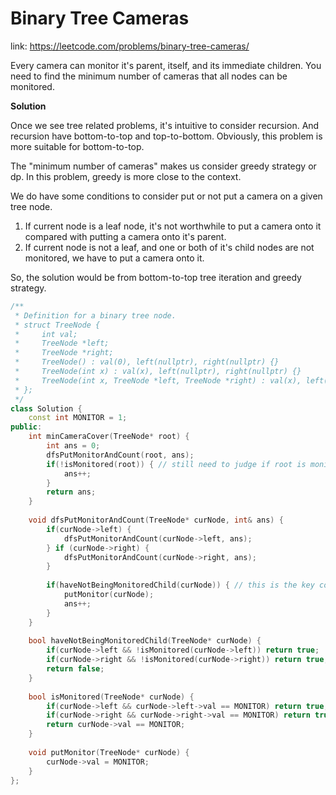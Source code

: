# Binary Tree Cameras
link: https://leetcode.com/problems/binary-tree-cameras/

Every camera can monitor it's parent, itself, and its immediate children. You need to find the minimum number of cameras that all nodes can be monitored.  

**Solution**  

Once we see tree related problems, it's intuitive to consider recursion. And recursion have bottom-to-top and top-to-bottom. Obviously, this problem is more suitable for bottom-to-top. 

The "minimum number of cameras" makes us consider greedy strategy or dp. In this problem, greedy is more close to the context.  

We do have some conditions to consider put or not put a camera on a given tree node.   

1. If current node is a leaf node, it's not worthwhile to put a camera onto it compared with putting a camera onto it's parent.
2. If current node is not a leaf, and one or both of it's child nodes are not monitored, we have to put a camera onto it.  

So, the solution would be from bottom-to-top tree iteration and greedy strategy. 


```C++
/**
 * Definition for a binary tree node.
 * struct TreeNode {
 *     int val;
 *     TreeNode *left;
 *     TreeNode *right;
 *     TreeNode() : val(0), left(nullptr), right(nullptr) {}
 *     TreeNode(int x) : val(x), left(nullptr), right(nullptr) {}
 *     TreeNode(int x, TreeNode *left, TreeNode *right) : val(x), left(left), right(right) {}
 * };
 */
class Solution {
    const int MONITOR = 1;
public:
    int minCameraCover(TreeNode* root) {
        int ans = 0;
        dfsPutMonitorAndCount(root, ans);
        if(!isMonitored(root)) { // still need to judge if root is monitored or not.
            ans++;
        }
        return ans;
    }
    
    void dfsPutMonitorAndCount(TreeNode* curNode, int& ans) {
        if(curNode->left) {
            dfsPutMonitorAndCount(curNode->left, ans);
        } if (curNode->right) {
            dfsPutMonitorAndCount(curNode->right, ans);
        }
        
        if(haveNotBeingMonitoredChild(curNode)) { // this is the key condition.
            putMonitor(curNode);
            ans++;
        }
    }
    
    bool haveNotBeingMonitoredChild(TreeNode* curNode) {
        if(curNode->left && !isMonitored(curNode->left)) return true;
        if(curNode->right && !isMonitored(curNode->right)) return true;
        return false;
    }
    
    bool isMonitored(TreeNode* curNode) {
        if(curNode->left && curNode->left->val == MONITOR) return true;
        if(curNode->right && curNode->right->val == MONITOR) return true;
        return curNode->val == MONITOR;
    }
    
    void putMonitor(TreeNode* curNode) {
        curNode->val = MONITOR;
    }
};
```

